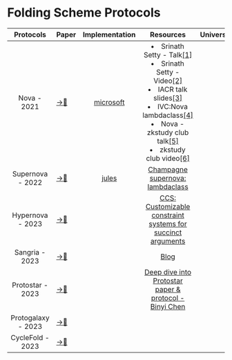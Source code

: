 # Folding Scheme Protocols 

|Protocols|Paper|Implementation |Resources |Universal|Transparent|
|:---:|---|:---:|:---:|:---:|:---:|
Nova - 2021|[→📝](https://eprint.iacr.org/2021/370.pdf)|[microsoft](https://github.com/microsoft/Nova)|</li><li>Srinath Setty - Talk[[1]](https://drive.google.com/file/d/1aLQeB_ca9k7NrWRHY00QauZIe7hmt6_u/view?pli=1)</li><li>Srinath Setty - Video[[2]](https://www.youtube.com/watch?v=mY-LWXKsBLc)</li><li>IACR talk slides[[3]](https://iacr.org/submit/files/slides/2022/crypto/crypto2022/334/slides.pdf)</li><li>IVC:Nova lambdaclass[[4]](https://www.notamonadtutorial.com/incrementally-verifiable-computation-nova/)</li><li>Nova - zkstudy club talk[[5]](https://drive.google.com/file/d/1pIPoRUcMvhsoSWLami5T1KHc5oqkUAZH/view)</li><li>zkstudy club video[[6]](https://www.youtube.com/watch?v=ilrvqajkrYY)
Supernova - 2022|[→📝](https://eprint.iacr.org/2022/1758)|[jules](https://github.com/jules/supernova)|[Champagne supernova: lambdaclass](https://www.notamonadtutorial.com/periodic-constraints-and-recursion-in-zk-starks/)
Hypernova - 2023|[→📝](https://eprint.iacr.org/2023/573)| |[CCS: Customizable constraint systems for succinct arguments](https://eprint.iacr.org/2023/552)
Sangria - 2023|[→📝](https://github.com/geometryresearch/technical_notes/blob/main/sangria_folding_plonk.pdf)| |[Blog](https://geometryresearch.xyz/notebook/sangria-a-folding-scheme-for-plonk)
Protostar - 2023|[→📝](https://eprint.iacr.org/2023/620)||[Deep dive into Protostar paper & protocol - Binyi Chen](https://www.youtube.com/watch?v=tt00TLFJPpc&list=PLV91V4b0yVqS1d_Vpoh40hodcQd8kMQD4&index=3)
Protogalaxy - 2023|[→📝](https://eprint.iacr.org/2023/1106)||||
CycleFold - 2023|[→📝](h[ttps://eprint.iacr.org/2023/1106](https://eprint.iacr.org/2023/1192)https://eprint.iacr.org/2023/1192)||||
